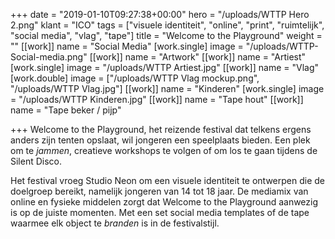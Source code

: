 +++
date = "2019-01-10T09:27:38+00:00"
hero = "/uploads/WTTP Hero 2.png"
klant = "ICO"
tags = ["visuele identiteit", "online", "print", "ruimtelijk", "social media", "vlag", "tape"]
title = "Welcome to the Playground"
weight = ""
[[work]]
name = "Social Media"
[work.single]
image = "/uploads/WTTP-Social-media.png"
[[work]]
name = "Artwork"
[[work]]
name = "Artiest"
[work.single]
image = "/uploads/WTTP Artiest.jpg"
[[work]]
name = "Vlag"
[work.double]
image = ["/uploads/WTTP Vlag mockup.png", "/uploads/WTTP Vlag.jpg"]
[[work]]
name = "Kinderen"
[work.single]
image = "/uploads/WTTP Kinderen.jpg"
[[work]]
name = "Tape hout"
[[work]]
name = "Tape beker / pijp"

+++
Welcome to the Playground, het reizende festival dat telkens ergens anders zijn tenten opslaat, wil jongeren een speelplaats bieden. Een plek om te _jammen_, creatieve workshops te volgen of om los te gaan tijdens de Silent Disco.

Het festival vroeg Studio Neon om een visuele identiteit te ontwerpen die de doelgroep bereikt, namelijk jongeren van 14 tot 18 jaar. De mediamix van online en fysieke middelen zorgt dat Welcome to the Playground aanwezig is op de juiste momenten. Met een set social media templates of de tape waarmee elk object te _branden_ is in de festivalstijl.